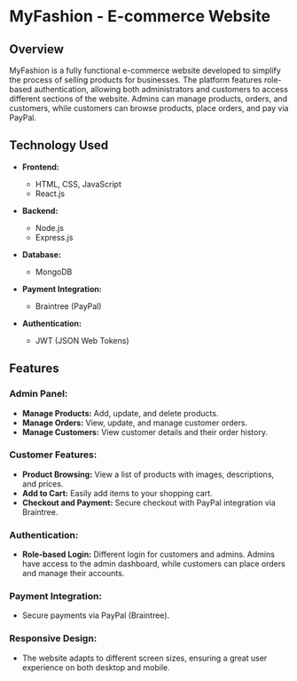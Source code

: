 # MyFashion - E-commerce Website

## Overview

MyFashion is a fully functional e-commerce website developed to simplify the process of selling products for businesses. The platform features role-based authentication, allowing both administrators and customers to access different sections of the website. Admins can manage products, orders, and customers, while customers can browse products, place orders, and pay via PayPal.

## Technology Used

- **Frontend:**
  - HTML, CSS, JavaScript
  - React.js 

- **Backend:**
  - Node.js
  - Express.js

- **Database:**
  - MongoDB

- **Payment Integration:**
  - Braintree (PayPal)

- **Authentication:**
  - JWT (JSON Web Tokens)

## Features

### Admin Panel:
- **Manage Products:** Add, update, and delete products.
- **Manage Orders:** View, update, and manage customer orders.
- **Manage Customers:** View customer details and their order history.

### Customer Features:
- **Product Browsing:** View a list of products with images, descriptions, and prices.
- **Add to Cart:** Easily add items to your shopping cart.
- **Checkout and Payment:** Secure checkout with PayPal integration via Braintree.

### Authentication:
- **Role-based Login:** Different login for customers and admins. Admins have access to the admin dashboard, while customers can place orders and manage their accounts.

### Payment Integration:
- Secure payments via PayPal (Braintree).

### Responsive Design:
- The website adapts to different screen sizes, ensuring a great user experience on both desktop and mobile.
